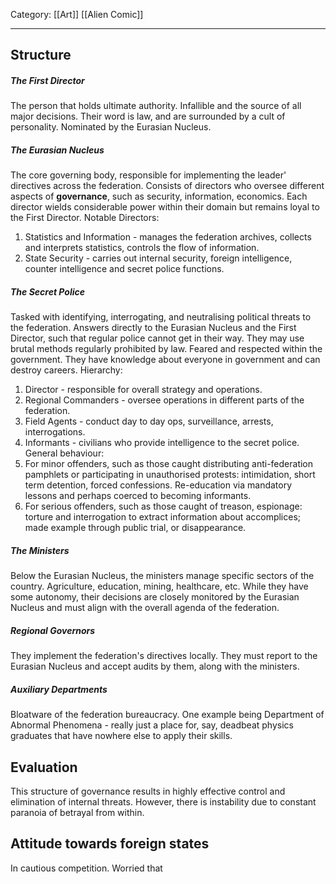 Category: [[Art]] [[Alien Comic]]
___
## Structure
##### The First Director
The person that holds ultimate authority. Infallible and the source of all major decisions. Their word is law, and are surrounded by a cult of personality. Nominated by the Eurasian Nucleus. 
##### The Eurasian Nucleus 
The core governing body, responsible for implementing the leader' directives across the federation. Consists of directors who oversee different aspects of **governance**, such as security, information, economics. Each director wields considerable power within their domain but remains loyal to the First Director. Notable Directors:
1. Statistics and Information - manages the federation archives, collects and interprets statistics, controls the flow of information. 
2. State Security - carries out internal security, foreign intelligence, counter intelligence and secret police functions. 
##### The Secret Police
Tasked with identifying, interrogating, and neutralising political threats to the federation. Answers directly to the Eurasian Nucleus and the First Director, such that regular police cannot get in their way. They may use brutal methods regularly prohibited by law. Feared and respected within the government. They have knowledge about everyone in government and can destroy careers. 
Hierarchy:
1. Director - responsible for overall strategy and operations. 
2. Regional Commanders - oversee operations in different parts of the federation.
3. Field Agents - conduct day to day ops, surveillance, arrests, interrogations. 
4. Informants - civilians who provide intelligence to the secret police. 
General behaviour: 
1. For minor offenders, such as those caught distributing anti-federation pamphlets or participating in unauthorised protests: intimidation, short term detention, forced confessions. Re-education via mandatory lessons and perhaps coerced to becoming informants. 
2. For serious offenders, such as those caught of treason, espionage: torture and interrogation to extract information about accomplices; made example through public trial, or disappearance. 
##### The Ministers
Below the Eurasian Nucleus, the ministers manage specific sectors of the country. Agriculture, education, mining, healthcare, etc. While they have some autonomy, their decisions are closely monitored by the Eurasian Nucleus and must align with the overall agenda of the federation. 
##### Regional Governors
They implement the federation's directives locally. They must report to the Eurasian Nucleus and accept audits by them, along with the ministers. 
##### Auxiliary Departments
Bloatware of the federation bureaucracy. One example being Department of Abnormal Phenomena - really just a place for, say, deadbeat physics graduates that have nowhere else to apply their skills. 
## Evaluation
This structure of governance results in highly effective control and elimination of internal threats. However, there is instability due to constant paranoia of betrayal from within. 
## Attitude towards foreign states
In cautious competition. Worried that 
